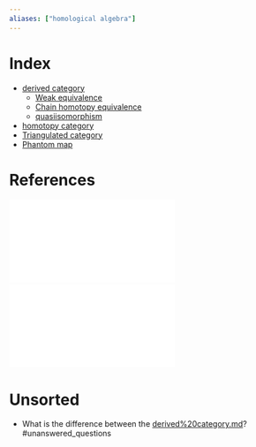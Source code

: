 ```yaml
---
aliases: ["homological algebra"]
---
```


# Index
- [derived category](derived%20category.md)
  - [Weak equivalence](Weak%20equivalence.md)
  - [Chain homotopy equivalence](Chain%20homotopy%20equivalence)
  - [quasiisomorphism](quasiisomorphism.md)
- [homotopy category](homotopy%20category.md)
- [Triangulated category](Triangulated%20category)
- [Phantom map](Phantom%20map)

# References

![](../attachments/Lecture01.pdf)
![](../attachments/Modules%20and%20Categories.pdf)
# Unsorted

- What is the difference between the [derived%20category.md](derived%20category.md)? #unanswered_questions 